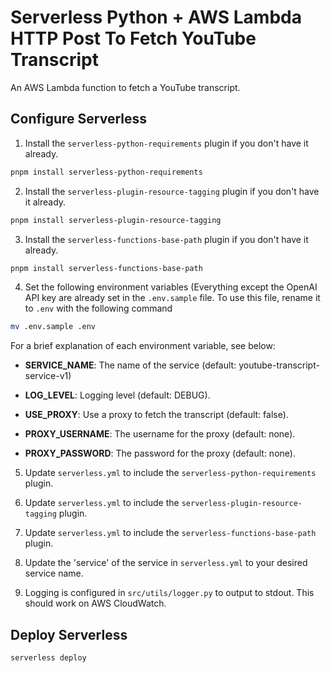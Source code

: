 # Serverless Python + AWS Lambda HTTP Post To Fetch YouTube Transcript

An AWS Lambda function to fetch a YouTube transcript.

## Configure Serverless

1. Install the `serverless-python-requirements` plugin if you don't have it already.

```bash
pnpm install serverless-python-requirements
```

2. Install the `serverless-plugin-resource-tagging` plugin if you don't have it already.

```bash
pnpm install serverless-plugin-resource-tagging
```

3. Install the `serverless-functions-base-path` plugin if you don't have it already.

```bash
pnpm install serverless-functions-base-path
```

4. Set the following environment variables (Everything except the OpenAI API key are already set in the `.env.sample` file. To use this file, rename it to `.env` with the following command

```bash
mv .env.sample .env
```

For a brief explanation of each environment variable, see below:

- **SERVICE_NAME**: The name of the service (default: youtube-transcript-service-v1)

- **LOG_LEVEL**: Logging level (default: DEBUG).

- **USE_PROXY**: Use a proxy to fetch the transcript (default: false).

- **PROXY_USERNAME**: The username for the proxy (default: none).

- **PROXY_PASSWORD**: The password for the proxy (default: none).

5. Update `serverless.yml` to include the `serverless-python-requirements` plugin.

6. Update `serverless.yml` to include the `serverless-plugin-resource-tagging` plugin.

7. Update `serverless.yml` to include the `serverless-functions-base-path` plugin.

8. Update the 'service' of the service in `serverless.yml` to your desired service name.

9. Logging is configured in `src/utils/logger.py` to output to stdout. This should work on AWS CloudWatch.

## Deploy Serverless

```bash
serverless deploy
```
